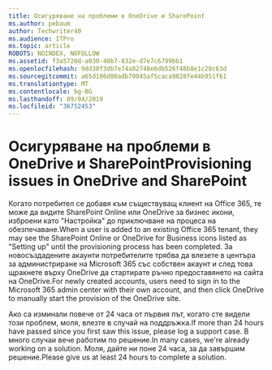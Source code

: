 ```yaml
---
title: Осигуряване на проблеми в OneDrive и SharePoint
ms.author: pebaum
author: Techwriter40
ms.audience: ITPro
ms.topic: article
ROBOTS: NOINDEX, NOFOLLOW
ms.assetid: f3a5720d-a030-40b7-832e-d7e7c6799bb1
ms.openlocfilehash: 9dd38f3db7e74a82748e6db526f48b8e1c28c63d
ms.sourcegitcommit: a65d196d00adb70045af5caca9828fe44b951f61
ms.translationtype: MT
ms.contentlocale: bg-BG
ms.lasthandoff: 09/04/2019
ms.locfileid: "36752453"
---
```

# <a name="provisioning-issues-in-onedrive-and-sharepoint"></a><span data-ttu-id="509e1-102">Осигуряване на проблеми в OneDrive и SharePoint</span><span class="sxs-lookup"><span data-stu-id="509e1-102">Provisioning issues in OneDrive and SharePoint</span></span>

<span data-ttu-id="509e1-103">Когато потребител се добавя към съществуващ клиент на Office 365, те може да видите SharePoint Online или OneDrive за бизнес икони, изброени като "Настройка" до приключване на процеса на обезпечаване.</span><span class="sxs-lookup"><span data-stu-id="509e1-103">When a user is added to an existing Office 365 tenant, they may see the SharePoint Online or OneDrive for Business icons listed as "Setting up" until the provisioning process has been completed.</span></span> <span data-ttu-id="509e1-104">За новосъздадените акаунти потребителите трябва да влезете в центъра за администриране на Microsoft 365 със собствен акаунт и след това щракнете върху OneDrive да стартирате ръчно предоставянето на сайта на OneDrive.</span><span class="sxs-lookup"><span data-stu-id="509e1-104">For newly created accounts, users need to sign in to the Microsoft 365 admin center with their own account, and then click OneDrive to manually start the provision of the OneDrive site.</span></span>
  
<span data-ttu-id="509e1-105">Ако са изминали повече от 24 часа от първия път, когато сте видели този проблем, моля, влезте в случай на поддръжка.</span><span class="sxs-lookup"><span data-stu-id="509e1-105">If more than 24 hours have passed since you first saw this issue, please log a support case.</span></span> <span data-ttu-id="509e1-106">В много случаи вече работим по решение.</span><span class="sxs-lookup"><span data-stu-id="509e1-106">In many cases, we're already working on a solution.</span></span> <span data-ttu-id="509e1-107">Моля, дайте ни поне 24 часа, за да завършим решение.</span><span class="sxs-lookup"><span data-stu-id="509e1-107">Please give us at least 24 hours to complete a solution.</span></span>
  